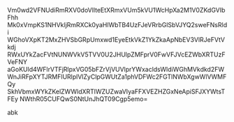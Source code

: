 Vm0wd2VFNUdiRmRXV0doVllteEtXRmxVUm5kVU1WcHpXa2M1V0ZKdGVIbFhh
Mk0xVmpKS1NHVkljRmRXCk0yaHlWbTB4UzFJeVRrbGlSbVJYQ2sweFNsRldi
WGhoVXpKT2MxZHVSbGRpUmxwd1EyeEtkVkZ1YkZkaApNbEV3VlRJeFVtVkdj
RWxUYkZacFVtNUNWVkV5TVV0U2JHUlpZMFprV0FwVFJVcEZWbXRTUzFVeFNY
aGoKUld4WFlrVTFjRlpxVG05bFZrVjVUVlprYWxacldsWldiWGhMVkdkd2FW
WnJiRFpXYTJRMFlURlplVlZyClpGWUtZa1phVDFWc2FGTlNWbXgwWlVWMFQy
SkhVbmxWYkZKelZWWldXRTlWZUZwaVIyaFFXVEZHZGxNeApiSFJXYWtsTFEy
NWthR05CUFQwS0NtUnJhQT09Cgp5emo=

abk
